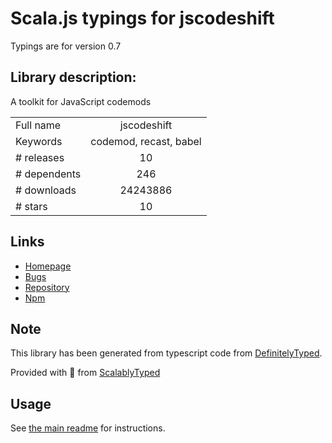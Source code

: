 
# Scala.js typings for jscodeshift

Typings are for version 0.7

## Library description:
A toolkit for JavaScript codemods

|                    |                 |
| ------------------ | :-------------: |
| Full name          | jscodeshift |
| Keywords           | codemod, recast, babel |
| # releases         | 10 |
| # dependents       | 246 |
| # downloads        | 24243886 |
| # stars            | 10 |

## Links
- [Homepage](https://github.com/facebook/jscodeshift#readme)
- [Bugs](https://github.com/facebook/jscodeshift/issues)
- [Repository](https://github.com/facebook/jscodeshift)
- [Npm](https://www.npmjs.com/package/jscodeshift)
    


## Note
This library has been generated from typescript code from [DefinitelyTyped](https://definitelytyped.org).

Provided with :purple_heart: from [ScalablyTyped](https://github.com/oyvindberg/ScalablyTyped)

## Usage
See [the main readme](../../readme.md) for instructions.


